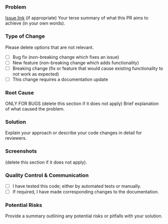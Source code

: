 ### Problem
[Issue link](https://outfithq.atlassian.net/browse/OP-9999) (if appropriate)
Your terse summary of what this PR aims to achieve (in your own words).

### Type of Change
Please delete options that are not relevant.
- [ ] Bug fix (non-breaking change which fixes an issue)
- [ ] New feature (non-breaking change which adds functionality)
- [ ] Breaking change (fix or feature that would cause existing functionality to not work as expected)
- [ ] This change requires a documentation update

### Root Cause
ONLY FOR BUGS (delete this section if it does not apply)
Brief explanation of what caused the problem.

### Solution
Explain your approach or describe your code changes in detail for reviewers.

### Screenshots
(delete this section if it does not apply).

### Quality Control & Communication
- [ ] I have tested this code; either by automated tests or manually.
- [ ] If required, I have made corresponding changes to the documentation.

### Potential Risks
Provide a summary outlining any potential risks or pitfalls with your solution.